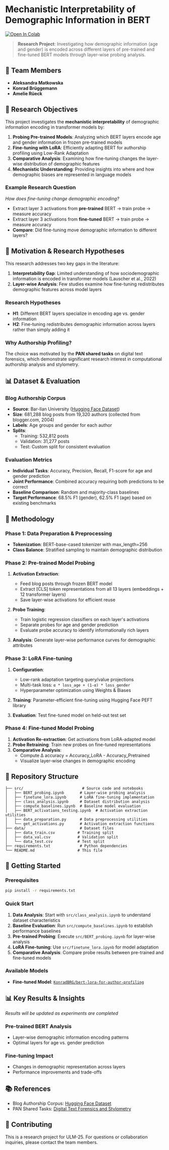 # Mechanistic Interpretability of Demographic Information in BERT

[![Open In Colab](https://colab.research.google.com/assets/colab-badge.svg)](https://colab.research.google.com/github/amelierueeck/ULM-25-authorship-profiling)

> **Research Project**: Investigating how demographic information (age and gender) is encoded across different layers of pre-trained and fine-tuned BERT models through layer-wise probing analysis.

## 👥 Team Members
- **Aleksandra Matkowska**
- **Konrad Brüggemann**
- **Amelie Rüeck**

## 🎯 Research Objectives

This project investigates the **mechanistic interpretability** of demographic information encoding in transformer models by:

1. **Probing Pre-trained Models**: Analyzing which BERT layers encode age and gender information in frozen pre-trained models
2. **Fine-tuning with LoRA**: Efficiently adapting BERT for authorship profiling using Low-Rank Adaptation
3. **Comparative Analysis**: Examining how fine-tuning changes the layer-wise distribution of demographic features
4. **Mechanistic Understanding**: Providing insights into where and how demographic biases are represented in language models

### Example Research Question
*How does fine-tuning change demographic encoding?*
- Extract layer 3 activations from **pre-trained** BERT → train probe → measure accuracy
- Extract layer 3 activations from **fine-tuned** BERT → train probe → measure accuracy
- **Compare**: Did fine-tuning move demographic information to different layers?

## 🧠 Motivation & Research Hypotheses

This research addresses two key gaps in the literature:

1. **Interpretability Gap**: Limited understanding of how sociodemographic information is encoded in transformer models (Lauscher et al., 2022)
2. **Layer-wise Analysis**: Few studies examine how fine-tuning redistributes demographic features across model layers

### Research Hypotheses
- **H1**: Different BERT layers specialize in encoding age vs. gender information
- **H2**: Fine-tuning redistributes demographic information across layers rather than simply adding it

### Why Authorship Profiling?
The choice was motivated by the **PAN shared tasks** on digital text forensics, which demonstrate significant research interest in computational authorship analysis and stylometry.

## 📊 Dataset & Evaluation

### Blog Authorship Corpus
- **Source**: Bar-Ilan University ([Hugging Face Dataset](https://huggingface.co/datasets/barilan/blog_authorship_corpus))
- **Size**: 681,288 blog posts from 19,320 authors (collected from blogger.com, 2004)
- **Labels**: Age groups and gender for each author
- **Splits**:
  - Training: 532,812 posts
  - Validation: 31,277 posts
  - Test: Custom split for consistent evaluation

### Evaluation Metrics
- **Individual Tasks**: Accuracy, Precision, Recall, F1-score for age and gender prediction
- **Joint Performance**: Combined accuracy requiring both predictions to be correct
- **Baseline Comparison**: Random and majority-class baselines
- **Target Performance**: 68.5% F1 (gender), 62.5% F1 (age) based on existing benchmarks


## 🔬 Methodology

### Phase 1: Data Preparation & Preprocessing
- **Tokenization**: BERT-base-cased tokenizer with max_length=256
- **Class Balance**: Stratified sampling to maintain demographic distribution

### Phase 2: Pre-trained Model Probing
1. **Activation Extraction**:
   - Feed blog posts through frozen BERT model
   - Extract [CLS] token representations from all 13 layers (embeddings + 12 transformer layers)
   - Save layer-wise activations for efficient reuse

2. **Probe Training**:
   - Train logistic regression classifiers on each layer's activations
   - Separate probes for age and gender prediction
   - Evaluate probe accuracy to identify informationally rich layers

3. **Analysis**: Generate layer-wise performance curves for demographic attributes

### Phase 3: LoRA Fine-tuning
1. **Configuration**:
   - Low-rank adaptation targeting query/value projections
   - Multi-task loss: `α * loss_age + (1-α) * loss_gender`
   - Hyperparameter optimization using Weights & Biases

2. **Training**: Parameter-efficient fine-tuning using Hugging Face PEFT library

3. **Evaluation**: Test fine-tuned model on held-out test set

### Phase 4: Fine-tuned Model Probing
1. **Activation Re-extraction**: Get activations from LoRA-adapted model
2. **Probe Retraining**: Train new probes on fine-tuned representations
3. **Comparative Analysis**:
   - Compute Δ accuracy = Accuracy_LoRA - Accuracy_Pretrained
   - Visualize layer-wise changes in demographic encoding

## 📁 Repository Structure

```
├── src/                          # Source code and notebooks
│   ├── BERT_probing.ipynb       # Layer-wise probing analysis
│   ├── finetune_lora.ipynb      # LoRA fine-tuning implementation
│   ├── class_analysis.ipynb     # Dataset distribution analysis
│   ├── compute_baselines.ipynb  # Baseline model evaluation
│   ├── BERT_activations_testing.ipynb  # Activation extraction utilities
│   ├── data_preparation.py      # Data preprocessing utilities
│   └── get_activations.py       # Activation extraction functions
├── data/                        # Dataset files
│   ├── data_train.csv          # Training split
│   ├── data_val.csv            # Validation split
│   └── data_test.csv           # Test split
├── requirements.txt             # Python dependencies
└── README.md                   # This file
```

## 🚀 Getting Started

### Prerequisites
```bash
pip install -r requirements.txt
```

### Quick Start
1. **Data Analysis**: Start with `src/class_analysis.ipynb` to understand dataset characteristics
2. **Baseline Evaluation**: Run `src/compute_baselines.ipynb` to establish performance baselines
3. **Pre-trained Probing**: Execute `src/BERT_probing.ipynb` for layer-wise analysis
4. **LoRA Fine-tuning**: Use `src/finetune_lora.ipynb` for model adaptation
5. **Comparative Analysis**: Compare probe results between pre-trained and fine-tuned models

### Available Models
- **Fine-tuned Model**: [`KonradBRG/bert-lora-for-author-profiling`](https://huggingface.co/KonradBRG/bert-lora-for-author-profiling)

## 📊 Key Results & Insights

*Results will be updated as experiments are completed*

### Pre-trained BERT Analysis
- Layer-wise demographic information encoding patterns
- Optimal layers for age vs. gender prediction

### Fine-tuning Impact
- Changes in demographic representation across layers
- Performance improvements and trade-offs

## 📚 References
- Blog Authorship Corpus: [Hugging Face Dataset](https://huggingface.co/datasets/barilan/blog_authorship_corpus)
- PAN Shared Tasks: [Digital Text Forensics and Stylometry](https://pan.webis.de/)

## 🤝 Contributing

This is a research project for ULM-25. For questions or collaboration inquiries, please contact the team members. 
